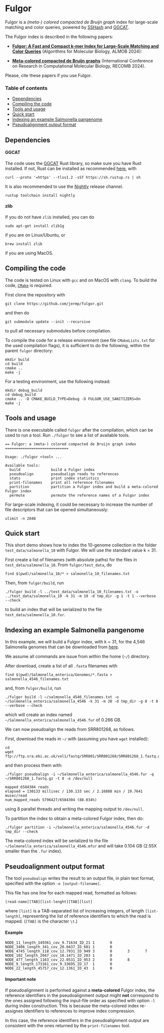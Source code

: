 Fulgor
======

Fulgor is a *(meta-) colored compacted de Bruijn graph* index for large-scale matching and color queries, powered by [SSHash](https://github.com/jermp/sshash) and [GGCAT](https://github.com/algbio/GGCAT).

The Fulgor index is described in the following papers:

- [**Fulgor: A Fast and Compact k-mer Index for Large-Scale Matching and Color Queries**](https://almob.biomedcentral.com/articles/10.1186/s13015-024-00251-9) (Algorithms for Molecular Biology, ALMOB 2024):
<!--	- [WABI 2023 version](https://drops.dagstuhl.de/opus/volltexte/2023/18644/)-->

- [**Meta-colored compacted de Bruijn graphs**](https://www.biorxiv.org/content/10.1101/2023.07.21.550101v2.full.pdf) (International Conference on Research in Computational Molecular Biology, RECOMB 2024).

Please, cite these papers if you use Fulgor.

### Table of contents
* [Dependencies](#dependencies)
* [Compiling the code](#compiling-the-code)
* [Tools and usage](#tools-and-usage)
* [Quick start](#quick-start)
* [Indexing an example Salmonella pangenome](#indexing-an-example-salmonella-pangenome)
* [Pseudoalignment output format](#pseudoalignment-output-format)

Dependencies
------------

#### GGCAT

The code uses the [GGCAT](https://github.com/algbio/GGCAT) Rust library,
so make sure you have Rust installed. If not, Rust can be installed as recommended [here](https://www.rust-lang.org/tools/install), with

	curl --proto '=https' --tlsv1.2 -sSf https://sh.rustup.rs | sh

It is also recommended to use the [Nightly](https://doc.rust-lang.org/book/appendix-07-nightly-rust.html#rustup-and-the-role-of-rust-nightly) release channel.

	rustup toolchain install nightly

#### zlib

If you do not have `zlib` installed, you can do

    sudo apt-get install zlib1g

if you are on Linux/Ubuntu, or

    brew install zlib

if you are using MacOS.


Compiling the code
------------------

The code is tested on Linux with `gcc` and on MacOS with `clang`.
To build the code, [`CMake`](https://cmake.org/) is required.

First clone the repository with

    git clone https://github.com/jermp/fulgor.git

and then do

    git submodule update --init --recursive

to pull all necessary submodules before compilation.

To compile the code for a release environment (see file `CMakeLists.txt` for the used compilation flags), it is sufficient to do the following, within the parent `fulgor` directory:

    mkdir build
    cd build
    cmake ..
    make -j

For a testing environment, use the following instead:

    mkdir debug_build
    cd debug_build
    cmake .. -D CMAKE_BUILD_TYPE=Debug -D FULGOR_USE_SANITIZERS=On
    make -j


Tools and usage
---------------

There is one executable called `fulgor` after the compilation, which can be used to run a tool.
Run `./fulgor` to see a list of available tools.

	== Fulgor: a (meta-) colored compacted de Bruijn graph index =============================

	Usage: ./fulgor <tool> ...

	Available tools:
	  build              build a Fulgor index
	  pseudoalign        pseudoalign reads to references
	  stats              print index statistics
	  print-filenames    print all reference filenames
	  partition          partition a Fulgor index and build a meta-colored Fulgor index
	  permute            permute the reference names of a Fulgor index

For large-scale indexing, it could be necessary to increase the number of file descriptors that can be opened simultaneously:

	ulimit -n 2048

Quick start
-----------

This short demo shows how to index the 10-genome collection
in the folder `test_data/salmonella_10` with Fulgor.
We will use the standard value k = 31.

First create a list of filenames (with absolute paths) for the files in `test_data/salmonella_10`.
From `fulgor/test_data`, do

	find $(pwd)/salmonella_10/* > salmonella_10_filenames.txt

Then, from `fulgor/build`, run

	./fulgor build -l ../test_data/salmonella_10_filenames.txt -o ../test_data/salmonella_10 -k 31 -m 19 -d tmp_dir -g 1 -t 1 --verbose --check

to build an index that will be serialized to the file `test_data/salmonella_10.fur`.


Indexing an example Salmonella pangenome
----------------------------------------

In this example, we will build a Fulgor index, with k = 31, for the 4,546 Salmonella genomes that can be downloaded from [here](https://zenodo.org/record/1323684).

We assume all commands are issue from within the home (`~/`) directory.

After download,
create a list of all `.fasta` filenames with

	find $(pwd)/Salmonella_enterica/Genomes/*.fasta > salmonella_4546_filenames.txt

and, from `fulgor/build`, run

	./fulgor build -l ~/salmonella_4546_filenames.txt -o ~/Salmonella_enterica/salmonella_4546 -k 31 -m 20 -d tmp_dir -g 8 -t 8 --verbose --check

which will create an index named `~/Salmonella_enterica/salmonella_4546.fur` of 0.266 GB.

We can now pseudoalign the reads from SRR801268, as follows.

First, download the reads in `~/` with (assuming you have `wget` installed):

	cd
	wget ftp://ftp.sra.ebi.ac.uk/vol1/fastq/SRR801/SRR801268/SRR801268_1.fastq.gz

and then process them with:

	./fulgor pseudoalign -i ~/Salmonella_enterica/salmonella_4546.fur -q ~/SRR801268_1.fastq.gz -t 8 -o /dev/null

	mapped 6584304 reads
	elapsed = 130133 millisec / 130.133 sec / 2.16888 min / 19.7641 musec/read
	num_mapped_reads 5796427/6584304 (88.034%)

using 8 parallel threads and writing the mapping output to `/dev/null`.

To partition the index to obtain a meta-colored Fulgor index, then do:

	./fulgor partition -i ~/Salmonella_enterica/salmonella_4546.fur -d tmp_dir --check

The meta-colored index will be serialized to the file `~/Salmonella_enterica/salmonella_4546.mfur`
and will take 0.104 GB (2.55X smaller than the `.fur` index).

Pseudoalignment output format
-----------------------------

The tool `pseudoalign` writes the result to an output file, in plain text format, specified with the option `-o [output-filename]`.

This file has one line for each mapped read, formatted as follows:

	[read-name][TAB][list-lenght][TAB][list]
	
where `[list]` is a TAB-separated list of increasing integers, of length `[list-length]`, representing the list of reference identifiers to which the read is mapped. (`[TAB]` is the character `\t`.)

#### Example

	NODE_11_length_149361_cov_9.71634_ID_21 1       0
	NODE_3406_length_341_cov_20.0437_ID_681	1       0
	NODE_4745_length_118_cov_12.7931_ID_949	3       0       3       7
	NODE_102_length_2047_cov_18.1471_ID_203 1       0
	NODE_477_length_1163_cov_22.0531_ID_953 2       0       8
	NODE_9_length_173161_cov_9.33695_ID_17  1       0
	NODE_22_length_45757_cov_12.1361_ID_43  1       0
	
#### Important note

If pseudoalignment is performed against a **meta-colored** Fulgor index,
the reference identifiers in the pseudoalignment output might **not** correspond to the ones assigned following the input-file order as specified with option `-l` during index construction.
This is because the meta-colored index re-assignes identifiers to references to improve index compression.

In this case, the reference identifiers in the pseudoalignment output
are consistent with the ones returned by the `print-filenames` tool.